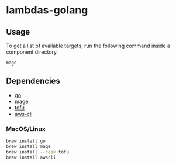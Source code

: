 # lambdas-golang

## Usage

To get a list of available targets, run the following command inside a component directory.

```bash
mage
```

## Dependencies

- [go](https://golang.org/)
- [mage](https://magefile.org/)
- [tofu](https://opentofu.org/)
- [aws-cli](https://aws.amazon.com/cli/)

### MacOS/Linux

```bash
brew install go
brew install mage
brew install --cask tofu
brew install awscli
```